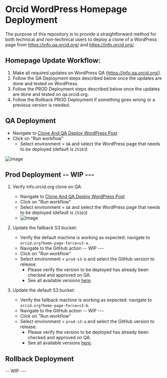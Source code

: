 # Orcid WordPress Homepage Deployment

The purpose of this repository is to provide a straightforward method for both technical and non-technical users to deploy a clone of a WordPress page from https://info.qa.orcid.org/ and https://info.orcid.org/.

## Homepage Update Workflow:

1. Make all required updates on WordPress QA (https://info.qa.orcid.org/).
2. Follow the QA Deployment steps described below once the updates are done and tested on WordPress.
3. Follow the PROD Deployment steps described below once the updates are done and tested on qa.orcid.org.
4. Follow the Rollback PROD Deployment if something goes wrong or a previous version is needed.

## QA Deployment

- Navigate to [Clone And QA Deploy WordPress Post](https://github.com/ORCID/orcid-wordpress-home-page-deploy/actions/workflows/clone-post.yml)
- Click on "Run workflow"
  - Select environment = `QA` and select the WordPress page that needs to be deployed (default is `25163`)

![image](https://github.com/ORCID/orcid-wordpress-home-page-deploy/assets/2119626/9ace3faa-5a6f-42d3-803e-af65e196d1a8)

## Prod Deployment -- WIP ---

1. Verify info.orcid.org clone on QA:
    - Navigate to [Clone And QA Deploy WordPress Post](https://github.com/ORCID/orcid-wordpress-home-page-deploy/actions/workflows/clone-post.yml)
    - Click on "Run workflow"
    - Select environment = `QA` and select the WordPress page that needs to be deployed (default is `25163`)
    - ![image](https://github.com/ORCID/orcid-wordpress-home-page-deploy/assets/2119626/9ace3faa-5a6f-42d3-803e-af65e196d1a8)

2. Update the fallback S3 bucket:
    - Verify the default machine is working as expected: navigate to `orcid.org?home-page-force=s3-a`.
    - Navigate to the GitHub action -- WIP ---
    - Click on "Run workflow"
    - Select environment = `prod-s3-b` and select the GitHub version to release.
      - Please verify the version to be deployed has already been checked and approved on QA.
      - See all available versions [here](https://github.com/ORCID/orcid-wordpress-home-page-deploy/releases).

3. Update the default S3 bucket:
    - Verify the fallback machine is working as expected: navigate to `orcid.org?home-page-force=s3-b`.
    - Navigate to the GitHub action -- WIP ---
    - Click on "Run workflow"
    - Select environment = `prod-s3-a` and select the GitHub version to release.
      - Please verify the version to be deployed has already been checked and approved on QA.
      - See all available versions [here](https://github.com/ORCID/orcid-wordpress-home-page-deploy/releases).

## Rollback Deployment

-- WIP ---
